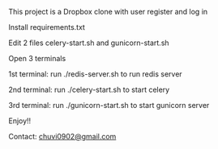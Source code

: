 This project is a Dropbox clone with user register and log in

Install requirements.txt 

Edit 2 files celery-start.sh and gunicorn-start.sh

Open 3 terminals

1st terminal: run ./redis-server.sh to run redis server

2nd terminal: run ./celery-start.sh to start celery

3rd terminal: run ./gunicorn-start.sh to start gunicorn server

Enjoy!! 

Contact: chuvi0902@gmail.com
